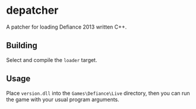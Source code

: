 # depatcher
A patcher for loading Defiance 2013 written C++.

## Building
Select and compile the `loader` target.

## Usage
Place `version.dll` into the `Games\Defiance\Live` directory, then you can run the game with your usual program arguments.
